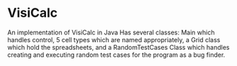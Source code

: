 # VisiCalc
An implementation of VisiCalc in Java
Has several classes: Main which handles control, 5 cell types which are named appropriately, a Grid class which hold the spreadsheets, and a RandomTestCases Class which handles creating and executing random test cases for the program as a bug finder.  
